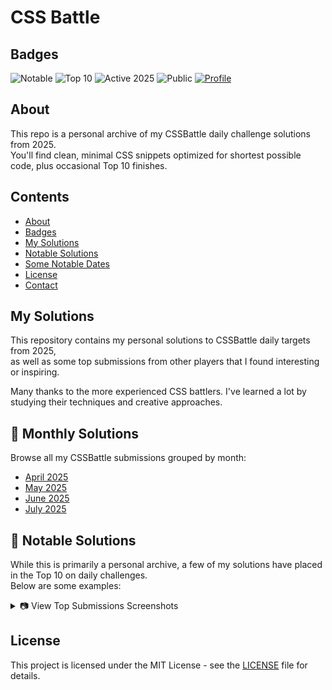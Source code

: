 # CSS Battle

## Badges

![Notable](https://img.shields.io/badge/CSSBattle-Notable%20Solutions-%23D8BF06?style=flat&logo=css3&logoColor=white)
![Top 10](https://img.shields.io/badge/CSSBattle-Top%2010%20Solutions-%234A6302?style=flat&logo=css3&logoColor=white)
![Active 2025](https://img.shields.io/badge/Active%20in-2025-%230050B0?style=flat)
![Public](https://img.shields.io/badge/Status-Public-%232D363F?style=flat)
[![Profile](https://img.shields.io/badge/Profile-CSSBattle-%23D8BF06?style=flat&logo=github&logoColor=white)](https://cssbattle.dev/player/nicktheromaniancoder)

## About

This repo is a personal archive of my CSSBattle daily challenge solutions from 2025.  
You'll find clean, minimal CSS snippets optimized for shortest possible code, plus occasional Top 10 finishes.

## Contents

- [About](#about)  
- [Badges](#badges)  
- [My Solutions](#my-solutions)  
- [Notable Solutions](#-notable-solutions)  
- [Some Notable Dates](#-some-notable-dates)  
- [License](#license)  
- [Contact](#contact)

## My Solutions

This repository contains my personal solutions to CSSBattle daily targets from 2025,  
as well as some top submissions from other players that I found interesting or inspiring.  

Many thanks to the more experienced CSS battlers. I've learned a lot by studying their techniques and creative approaches.

## 📁 Monthly Solutions

Browse all my CSSBattle submissions grouped by month:

- [April 2025](./April/)
- [May 2025](./May/)
- [June 2025](./June/)
- [July 2025](./July/)

## 🌟 Notable Solutions

While this is primarily a personal archive, a few of my solutions have placed in the Top 10 on daily challenges.  
Below are some examples:

<details> <summary>📷 View Top Submissions Screenshots</summary> <br> <div align="center"> <table> <tr> <td align="center"> <img src="assets/CSSBATTLE13jul2025.png" width="200"><br> <sub><b>13 Jul 2025</b></sub> </td> <td align="center"> <img src="assets/CSSBATTLE14jul2025.png" width="200"><br> <sub><b>14 Jul 2025</b></sub> </td> </tr> <tr> <td align="center"> <img src="assets/CSSBATTLE25jun2025.png" width="200"><br> <sub><b>25 Jun 2025</b></sub> </td> <td align="center"> <img src="assets/CSSBATTLE9jul2025.png" width="200"><br> <sub><b>9 Jul 2025</b></sub> </td> </tr> </table> </div> </details>

## License

This project is licensed under the MIT License - see the [LICENSE](./LICENSE) file for details.
